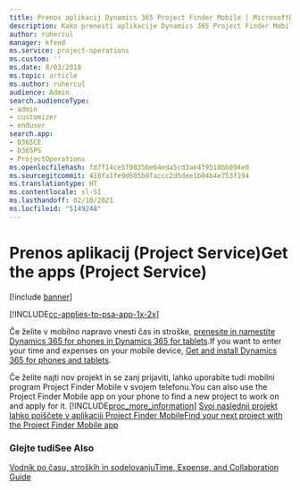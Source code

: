 ```yaml
---
title: Prenos aplikacij Dynamics 365 Project Finder Mobile | MicrosoftDocs
description: Kako prenesti aplikacije Dynamics 365 Project Finder Mobile
author: ruhercul
manager: kfend
ms.service: project-operations
ms.custom: ''
ms.date: 8/03/2018
ms.topic: article
ms.author: ruhercul
audience: Admin
search.audienceType:
- admin
- customizer
- enduser
search.app:
- D365CE
- D365PS
- ProjectOperations
ms.openlocfilehash: fd7f14ce5f08356e64eda5cd3ae4f9518bb894e0
ms.sourcegitcommit: 418fa1fe9d605b8faccc2d5dee1b04b4e753f194
ms.translationtype: HT
ms.contentlocale: sl-SI
ms.lasthandoff: 02/10/2021
ms.locfileid: "5149248"
---
```

# <a name="get-the-apps-project-service"></a><span data-ttu-id="d0a0e-103">Prenos aplikacij (Project Service)</span><span class="sxs-lookup"><span data-stu-id="d0a0e-103">Get the apps (Project Service)</span></span>

[!include [banner](../includes/psa-now-project-operations.md)]

[!INCLUDE[cc-applies-to-psa-app-1x-2x](../includes/cc-applies-to-psa-app-1x-2x.md)]

<span data-ttu-id="d0a0e-104">Če želite v mobilno napravo vnesti čas in stroške, [prenesite in namestite Dynamics 365 for phones in Dynamics 365 for tablets](https://docs.microsoft.com/dynamics365/mobile-app/dynamics-365-phones-tablets-users-guide).</span><span class="sxs-lookup"><span data-stu-id="d0a0e-104">If you want to enter your time and expenses on your mobile device, [Get and install Dynamics 365 for phones and tablets](https://docs.microsoft.com/dynamics365/mobile-app/dynamics-365-phones-tablets-users-guide).</span></span>  
  
 <span data-ttu-id="d0a0e-105">Če želite najti nov projekt in se zanj prijaviti, lahko uporabite tudi mobilni program Project Finder Mobile v svojem telefonu.</span><span class="sxs-lookup"><span data-stu-id="d0a0e-105">You can also use the Project Finder Mobile app on your phone to find a new project to work on and apply for it.</span></span> [!INCLUDE[proc_more_information](../includes/proc-more-information.md)] <span data-ttu-id="d0a0e-106">[Svoj naslednji projekt lahko poiščete v aplikaciji Project Finder Mobile](../psa/find-next-project-finder-mobile-app.md)</span><span class="sxs-lookup"><span data-stu-id="d0a0e-106">[Find your next project with the Project Finder Mobile app](../psa/find-next-project-finder-mobile-app.md)</span></span> 
  
### <a name="see-also"></a><span data-ttu-id="d0a0e-107">Glejte tudi</span><span class="sxs-lookup"><span data-stu-id="d0a0e-107">See Also</span></span>  
 [<span data-ttu-id="d0a0e-108">Vodnik po času, stroških in sodelovanju</span><span class="sxs-lookup"><span data-stu-id="d0a0e-108">Time, Expense, and Collaboration Guide</span></span>](../psa/time-expense-collaboration-guide.md)
